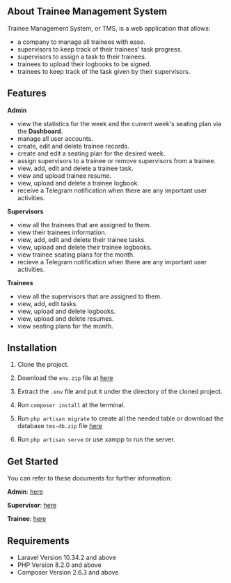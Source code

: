 ## About Trainee Management System

Trainee Management System, or TMS, is a web application that allows:
- a company to manage all trainees with ease.
- supervisors to keep track of their trainees' task progress.
- supervisors to assign a task to their trainees.
- trainees to upload their logbooks to be signed.
- trainees to keep track of the task given by their supervisors.

## Features

**Admin**
- view the statistics for the week and the current week's seating plan via the **Dashboard**.
- manage all user accounts.
- create, edit and delete trainee records.
- create and edit a seating plan for the desired week.
- assign supervisors to a trainee or remove supervisors from a trainee.
- view, add, edit and delete a trainee task.
- view and upload trainee resume.
- view, upload and delete a trainee logbook.
- receive a Telegram notification when there are any important user activities.

**Supervisors**
- view all the trainees that are assigned to them.
- view their trainees information.
- view, add, edit and delete their trainee tasks.
- view, upload and delete their trainee logbooks.
- view trainee seating plans for the month.
- recieve a Telegram notification when there are any important user activities.

**Trainees**
- view all the supervisors that are assigned to them.
- view, add, edit tasks.
- view, upload and delete logbooks.
- view, upload and delete resumes.
- view seating plans for the month.


## Installation
1. Clone the project.

2. Download the `env.zip` file at [here](https://drive.sains.com.my/index.php/f/18674969)

3. Extract the `.env` file and put it under the directory of the cloned project.

4. Run `composer install` at the terminal.

5. Run `php artisan migrate` to create all the needed table or download the database `tms-db.zip` file [here](https://drive.sains.com.my/index.php/f/18674969)

6. Run `php artisan serve` or use xampp to run the server.

## Get Started
You can refer to these documents for further information:

**Admin**: [here](https://drive.sains.com.my/index.php/f/18675026)

**Supervisor**: [here](https://drive.sains.com.my/index.php/f/18675100)

**Trainee**: [here](https://drive.sains.com.my/index.php/f/18675101)


## Requirements
- Laravel Version 10.34.2 and above 
- PHP Version 8.2.0 and above
- Composer Version 2.6.3 and above

